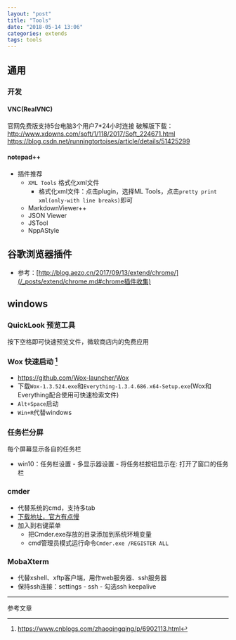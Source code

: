 ```yaml
---
layout: "post"
title: "Tools"
date: "2018-05-14 13:06"
categories: extends
tags: tools
---
```


## 通用

### 开发

#### VNC(RealVNC)

官网免费版支持5台电脑3个用户7*24小时连接
破解版下载：http://www.xdowns.com/soft/1/118/2017/Soft_224671.html
https://blog.csdn.net/runningtortoises/article/details/51425299

#### notepad++

- 插件推荐
    - `XML Tools` 格式化xml文件
        - 格式化xml文件：点击plugin，选择ML Tools，点击`pretty print xml(only-with line breaks)`即可
    - MarkdownViewer++
    - JSON Viewer
    - JSTool
    - NppAStyle

## 谷歌浏览器插件

- 参考：[http://blog.aezo.cn/2017/09/13/extend/chrome/](/_posts/extend/chrome.md#chrome插件收集)

## windows

### QuickLook 预览工具

按下空格即可快速预览文件，微软商店内的免费应用

### Wox 快速启动 [^2]

- https://github.com/Wox-launcher/Wox
- 下载`Wox-1.3.524.exe`和`Everything-1.3.4.686.x64-Setup.exe`(Wox和Everything配合使用可快速检索文件)
- `Alt+Space`启动
- `Win+R`代替windows

### 任务栏分屏

每个屏幕显示各自的任务栏

- win10：任务栏设置 - 多显示器设置 - 将任务栏按钮显示在: 打开了窗口的任务栏

### cmder

- 代替系统的cmd，支持多tab
- [下载地址，官方有点慢](http://www.softpedia.com/get/Programming/Other-Programming-Files/Cmder.shtml)
- 加入到右键菜单
    - 把Cmder.exe存放的目录添加到系统环境变量
    - cmd管理员模式运行命令`Cmder.exe /REGISTER ALL`

### MobaXterm

- 代替xshell、xftp客户端，用作web服务器、ssh服务器
- 保持ssh连接：settings - ssh - 勾选ssh keepalive












---

参考文章

[^1]: https://www.liutf.com/posts/3720794851.html
[^2]: https://www.cnblogs.com/zhaoqingqing/p/6902113.html


